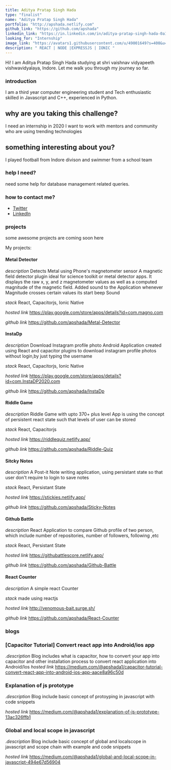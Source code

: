 ```yaml
---
title: Aditya Pratap Singh Hada 
type: "finalist"
name: "Aditya Pratap Singh Hada"
portfolio: "http://apshada.netlify.com"
github_link: "https://github.com/apshada"
linkedin_link: "https://in.linkedin.com/in/aditya-pratap-singh-hada-0a106b183"
looking_for: "Internship"
image_link: "https://avatars1.githubusercontent.com/u/49001649?s=400&u=c3d356f90f65176d0353f8ee91a5d1b6ea538e9f&v=4"
description: " REACT | NODE |EXPRESSJS | IONIC "
---
```


Hi! I am Aditya Pratap Singh Hada studying at shri vaishnav vidyapeeth vishwavidyalaya, Indore. Let me walk you through my journey so far.

### introduction

I am a third year computer engineering student and Tech enthusiastic skilled in Javascript and C++, experienced in Python.

## why are you taking this challenge?

I need an internship in 2020
I want to work with mentors and community who are using trending technologies 

## something interesting about you?

I played football from Indore divison and swimmer from a school team

### help I need?

need some help for database management related queries. 

### how to contact me?

- [Twitter](https://twitter.com/apshada1)
- [LinkedIn](https://in.linkedin.com/in/aditya-pratap-singh-hada-0a106b183)

### projects

some awesome projects are coming soon here

My projects:

#### Metal Detector
_description_ Detects Metal using Phone's magnetometer sensor
A magnetic field detector plugin ideal for science toolkit or metal detector apps. It displays the raw x, y, and z magnetometer values as well as a computed magnitude of the magnetic field. Added sound to the Application whenever Magnitude crosses certain values its start beep Sound

_stack_ React, Capacitorjs, Ionic Native

_hosted link_ https://play.google.com/store/apps/details?id=com.magno.com

_github link_ https://github.com/apshada/Metal-Detector

#### InstaDp
_description_  Download Instagram profile photo Android Application created using React and capacitor plugins to download instagram profile photos without login,by just typing the username

_stack_ React, Capacitorjs, Ionic Native

_hosted link_ https://play.google.com/store/apps/details?id=com.InstaDP2020.com

_github link_ https://github.com/apshada/InstaDp

#### Riddle Game
_description_ Riddle Game with upto 370+ plus level App is using the concept of persistent react state such that levels of user can be stored

_stack_ React, Capacitorjs

_hosted link_ https://riddlequiz.netlify.app/

_github link_ https://github.com/apshada/Riddle-Quiz

#### Sitcky Notes
_description_ A Post-it Note writing application, using persistant state so that user don't require to login to save notes

_stack_ React, Persistant State

_hosted link_ https://stickies.netlify.app/

_github link_ https://github.com/apshada/Sticky-Notes



#### Github Battle
_description_ React Application to compare Github profile of two person, which include number of repositories, number of followers, following ,etc

_stack_ React, Persistant State

_hosted link_ https://githubattlescore.netlify.app/

_github link_ https://github.com/apshada/Github-Battle


#### React Counter

_description_  A simple react Counter

_stack_ made using reactjs

_hosted link_ http://venomous-bait.surge.sh/

_github link_ https://github.com/apshada/React-Counter

### blogs

### [Capacitor Tutorial] Convert react app into Android/ios app

._description_  Blog includes what is capacitor, how to convert your app into capacitor and other installation process to convert react application into Android/Ios
_hosted link_ https://medium.com/@apshada1/capacitor-tutorial-convert-react-app-into-android-ios-app-aace8a96c50d

### Explanation of js prototype

._description_  Blog include basic concept of protoyping in javascript with code snippets

_hosted link_ https://medium.com/@apshada1/explanation-of-js-prototype-13ac326ffb1

### Global and local scope in javascript

._description_  Blog include basic concept of global and localscope in javascript and scope chain with example and code snippets

_hosted link_ https://medium.com/@apshada1/global-and-local-scope-in-javascript-494e67d56904
